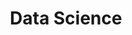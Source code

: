 ﻿---
title: "Data Science"
description: "Discover the best Udemy courses on Data Science. Expert-curated list of top online courses to help you learn and master new skills."
draft: false
---

